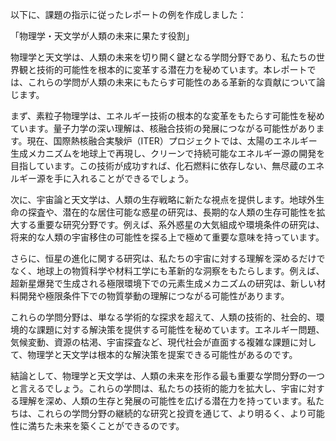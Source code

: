 以下に、課題の指示に従ったレポートの例を作成しました：

「物理学・天文学が人類の未来に果たす役割」

物理学と天文学は、人類の未来を切り開く鍵となる学問分野であり、私たちの世界観と技術的可能性を根本的に変革する潜在力を秘めています。本レポートでは、これらの学問が人類の未来にもたらす可能性のある革新的な貢献について論じます。

まず、素粒子物理学は、エネルギー技術の根本的な変革をもたらす可能性を秘めています。量子力学の深い理解は、核融合技術の発展につながる可能性があります。現在、国際熱核融合実験炉（ITER）プロジェクトでは、太陽のエネルギー生成メカニズムを地球上で再現し、クリーンで持続可能なエネルギー源の開発を目指しています。この技術が成功すれば、化石燃料に依存しない、無尽蔵のエネルギー源を手に入れることができるでしょう。

次に、宇宙論と天文学は、人類の生存戦略に新たな視点を提供します。地球外生命の探査や、潜在的な居住可能な惑星の研究は、長期的な人類の生存可能性を拡大する重要な研究分野です。例えば、系外惑星の大気組成や環境条件の研究は、将来的な人類の宇宙移住の可能性を探る上で極めて重要な意味を持っています。

さらに、恒星の進化に関する研究は、私たちの宇宙に対する理解を深めるだけでなく、地球上の物質科学や材料工学にも革新的な洞察をもたらします。例えば、超新星爆発で生成される極限環境下での元素生成メカニズムの研究は、新しい材料開発や極限条件下での物質挙動の理解につながる可能性があります。

これらの学問分野は、単なる学術的な探求を超えて、人類の技術的、社会的、環境的な課題に対する解決策を提供する可能性を秘めています。エネルギー問題、気候変動、資源の枯渇、宇宙探査など、現代社会が直面する複雑な課題に対して、物理学と天文学は根本的な解決策を提案できる可能性があるのです。

結論として、物理学と天文学は、人類の未来を形作る最も重要な学問分野の一つと言えるでしょう。これらの学問は、私たちの技術的能力を拡大し、宇宙に対する理解を深め、人類の生存と発展の可能性を広げる潜在力を持っています。私たちは、これらの学問分野の継続的な研究と投資を通じて、より明るく、より可能性に満ちた未来を築くことができるのです。